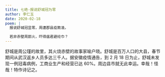 ```yaml
---
title: 七绝·报说舒城冠为零
author: 李仁玉
date: 2020-02-18
poem: |
  报说舒城冠显零，周遭郡县疫欺凌。

  若非赤壁周郎火，吓得瘟君避纶巾？
---
```


舒城是周公瑾的故里，其火烧赤壁的故事家喻户晓。舒城是百万人口的大县，春节期间从武汉返乡人员多达三千人。据安徽疫情通告，到 2 月 18 日为止，舒城未发现一例冠毒病例，工商业生产和经营已达 60%。周边县市就无此幸运。幸哉！怪哉！特作诗记之。
